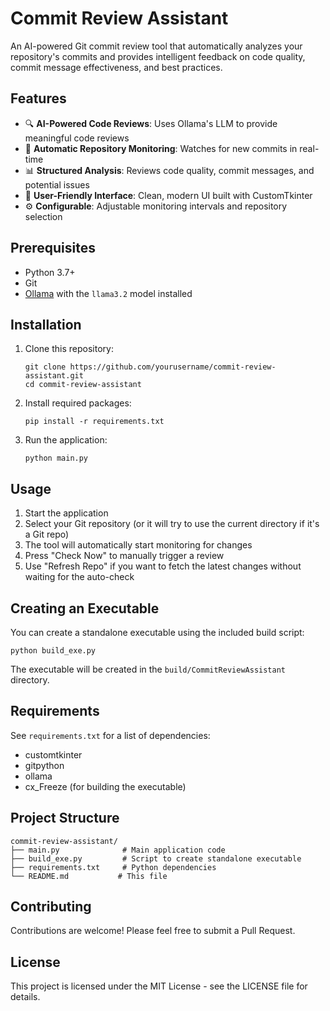 # Commit Review Assistant



An AI-powered Git commit review tool that automatically analyzes your repository's commits and provides intelligent feedback on code quality, commit message effectiveness, and best practices.

## Features

- 🔍 **AI-Powered Code Reviews**: Uses Ollama's LLM to provide meaningful code reviews
- 🔄 **Automatic Repository Monitoring**: Watches for new commits in real-time
- 📊 **Structured Analysis**: Reviews code quality, commit messages, and potential issues
- 🚀 **User-Friendly Interface**: Clean, modern UI built with CustomTkinter
- ⚙️ **Configurable**: Adjustable monitoring intervals and repository selection

## Prerequisites

- Python 3.7+
- Git
- [Ollama](https://ollama.ai/) with the `llama3.2` model installed

## Installation

1. Clone this repository:
   ```
   git clone https://github.com/yourusername/commit-review-assistant.git
   cd commit-review-assistant
   ```

2. Install required packages:
   ```
   pip install -r requirements.txt
   ```

3. Run the application:
   ```
   python main.py
   ```

## Usage

1. Start the application
2. Select your Git repository (or it will try to use the current directory if it's a Git repo)
3. The tool will automatically start monitoring for changes
4. Press "Check Now" to manually trigger a review
5. Use "Refresh Repo" if you want to fetch the latest changes without waiting for the auto-check

## Creating an Executable

You can create a standalone executable using the included build script:

```
python build_exe.py
```

The executable will be created in the `build/CommitReviewAssistant` directory.

## Requirements

See `requirements.txt` for a list of dependencies:

- customtkinter
- gitpython
- ollama
- cx_Freeze (for building the executable)

## Project Structure

```
commit-review-assistant/
├── main.py              # Main application code
├── build_exe.py         # Script to create standalone executable
├── requirements.txt     # Python dependencies
└── README.md           # This file
```

## Contributing

Contributions are welcome! Please feel free to submit a Pull Request.

## License

This project is licensed under the MIT License - see the LICENSE file for details.